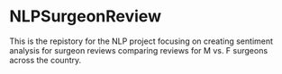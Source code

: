 # NLPSurgeonReview

This is the repistory for the NLP project focusing on creating sentiment analysis for surgeon reviews comparing reviews for M vs. F surgeons across the country.
